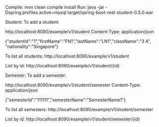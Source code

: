 Compile: mvn clean compile install
Run: java -jar -Dspring.profiles.active=mysql target/spring-boot-rest-student-0.5.0.war

Student:
To add a student:

http://localhost:8090/example/v1/student
Content-Type: application/json

{"studentId":"1","firstName":"FN1","lastName":"LN1","className":"3 A", "nationality":"Singapore"}

To list all students:
http://localhost:8090/example/v1/student

List by id:
http://localhost:8090/example/v1/student/{id}


Semester:
To add a semester:

http://localhost:8090/example/v1/student/semester
Content-Type: application/json

{"semesterId":"111111","semesterName":"SemesterName1"}

To list all semesters:
http://localhost:8090/example/v1/student/semester

List by id:
http://localhost:8090/example/v1/student/semester/{id}